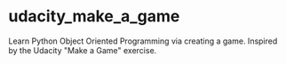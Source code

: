 # udacity_make_a_game
Learn Python Object Oriented Programming via creating a game. Inspired by the Udacity "Make a Game" exercise.

